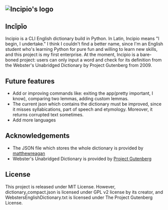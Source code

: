 ## ![Incipio's logo](https://camo.githubusercontent.com/85f336b99a9ef0a0aa5ed0631d8917aba2481ec6680f94b192ba7b50206e12ba/68747470733a2f2f692e706f7374696d672e63632f7a444648596a32562f696e636970696f2e706e67)

## Incĭpĭo

Incipio is a CLI English dictionary build in Python. In Latin, Incipio means "I begin, I undertake." I think I couldn't find a better name, since I'm an English student who's learning Python for pure fun and willing to learn new skills, and this project is my first enterprise. At the moment, Incipio is a bare-boned project: users can only input a word and check for its definition from the Webster's Unabridged Dictionary by Project Gutenberg from 2009.

## Future features

* Add or improving commands like: exiting the app(pretty important, I know), comparing two lemmas, adding custom lemmas.
* The current json which contains the dictionary must be improved, since it misses syllabications, part of speech and etymology. Moreover, it returns corrupted text sometimes.
* Add more languages

## Acknowledgements

* The JSON file which stores the whole dictionary is provided by [matthewreagan](https://github.com/matthewreagan/WebstersEnglishDictionary)
* Webster's Unabridged Dictionary is provided by [Project Gutenberg](https://www.gutenberg.org/ebooks/29765)

## License

This project is released under MIT License. However, dictionary_compact.json is licensed under GPL v2 license by its creator, and WebstersEnglishDictionary.txt is licensed under The Project Gutenberg License.